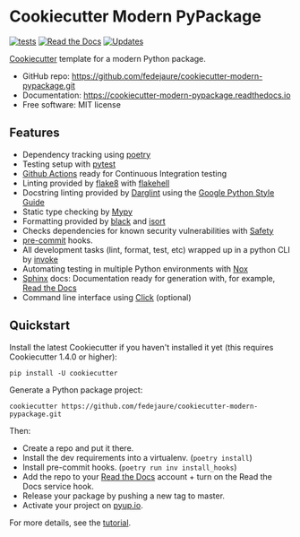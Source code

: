 # Cookiecutter Modern PyPackage

[![tests](https://github.com/fedejaure/cookiecutter-modern-pypackage/workflows/tests/badge.svg)](https://github.com/fedejaure/cookiecutter-modern-pypackage/actions?workflow=tests)
[![Read the Docs](https://readthedocs.org/projects/cookiecutter-modern-pypackage/badge/)](https://cookiecutter-modern-pypackage.readthedocs.io/)
[![Updates](https://pyup.io/repos/github/fedejaure/cookiecutter-modern-pypackage/shield.svg)](https://pyup.io/repos/github/fedejaure/cookiecutter-modern-pypackage/)

[Cookiecutter][cookiecutter] template for a modern Python package.

* GitHub repo: <https://github.com/fedejaure/cookiecutter-modern-pypackage.git>
* Documentation: <https://cookiecutter-modern-pypackage.readthedocs.io>
* Free software: MIT license

## Features

* Dependency tracking using [poetry][poetry]
* Testing setup with [pytest][pytest]
* [Github Actions][github actions] ready for Continuous Integration testing
* Linting provided by [flake8][flake8] with [flakehell][flakehell]
* Docstring linting provided by [Darglint][darglint] using the [Google Python Style Guide][google styleguide]
* Static type checking by [Mypy][mypy]
* Formatting provided by [black][black] and [isort][isort]
* Checks dependencies for known security vulnerabilities with [Safety][safety]
* [pre-commit][pre-commit] hooks.
* All development tasks (lint, format, test, etc) wrapped up in a python CLI by [invoke][invoke]
* Automating testing in multiple Python environments with [Nox][nox]
* [Sphinx][sphinx] docs: Documentation ready for generation with, for example, [Read the Docs][rtd]
* Command line interface using [Click][click] (optional)

## Quickstart

Install the latest Cookiecutter if you haven't installed it yet (this requires Cookiecutter 1.4.0 or higher):

```
pip install -U cookiecutter
```

Generate a Python package project:

```
cookiecutter https://github.com/fedejaure/cookiecutter-modern-pypackage.git
```

Then:

* Create a repo and put it there.
* Install the dev requirements into a virtualenv. (`poetry install`)
* Install pre-commit hooks. (`poetry run inv install_hooks`)
* Add the repo to your [Read the Docs][rtd] account + turn on the Read the Docs service hook.
* Release your package by pushing a new tag to master.
* Activate your project on [pyup.io][pyup].

For more details, see the [tutorial][tutorial].

[cookiecutter]: https://github.com/cookiecutter/cookiecutter
[poetry]: https://python-poetry.org/
[pytest]: https://github.com/pytest-dev/pytest
[github actions]: https://github.com/features/actions
[flake8]: https://gitlab.com/pycqa/flake8
[flakehell]: https://github.com/life4/flakehell
[isort]: https://github.com/timothycrosley/isort
[black]: https://github.com/psf/black
[darglint]: https://github.com/terrencepreilly/darglint
[mypy]: https://github.com/python/mypy
[pre-commit]: https://pre-commit.com/
[safety]: https://github.com/pyupio/safety
[google styleguide]: https://google.github.io/styleguide/pyguide.html
[invoke]: https://www.pyinvoke.org/
[sphinx]: https://www.sphinx-doc.org/en/master/
[rtd]: https://readthedocs.org/
[nox]: https://nox.thea.codes/en/stable/
[tutorial]: https://cookiecutter-modern-pypackage.readthedocs.io/en/latest/tutorial.html
[pyup]: https://pyup.io/
[click]: http://click.pocoo.org/
